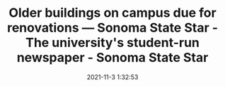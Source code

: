 ---
"title": "Older buildings on campus due for renovations — Sonoma State Star - The university's student-run newspaper - Sonoma State Star"
"date": "2021-11-3 1:32:53"
"feed_name": "GOOGLENEWSCONSTRUCTION"
"feed_website": "https://news.google.com/search?q=construction%2Bincident&hl=en-US&gl=US&ceid=US:en"
"feed_rss": "https://news.google.com/rss/search?q=construction%2Bincident&hl=en-US&gl=US&ceid=US:en"
"link": "http://www.sonomastatestar.com/editorial/2021/11/2/older-buildings-on-campus-due-for-renovations"
"source": "{'href': 'http://www.sonomastatestar.com', 'title': 'Sonoma State Star'}"
"file": "_posts/2021-1-1-90419c81624ad028e56224f16cba0b926455aa7d.md"
"accident": "1"
"drilling": "0"
"dead": "0"
"injured": "0"
"arrested": "0"
"place": "unknown place"
"where": "unknown site"
"causes": "unknown"
"place_uri": "unknown place"
---